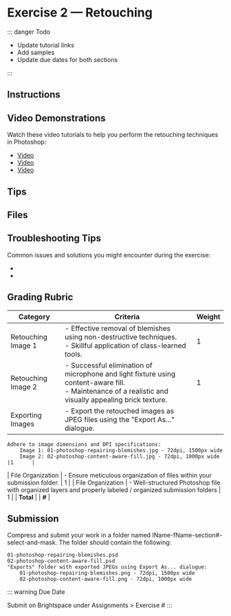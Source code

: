 # Exercise 2 — Retouching

::: danger Todo

- Update tutorial links
- Add samples
- Update due dates for both sections

:::

## Instructions

## Video Demonstrations

Watch these video tutorials to help you perform the retouching techniques in Photoshop:

- [Video]()
- [Video]()
- [Video]()

## Tips

## Files

## Troubleshooting Tips

Common issues and solutions you might encounter during the exercise:

-
-

## Grading Rubric

| Category           | Criteria                                                                                                                                                  | Weight |
| ------------------ | --------------------------------------------------------------------------------------------------------------------------------------------------------- | ------ |
| Retouching Image 1 | - Effective removal of blemishes using non-destructive techniques.<br> - Skillful application of class-learned tools.                                     | 1      |
| Retouching Image 2 | - Successful elimination of microphone and light fixture using content-aware fill.<br> - Maintenance of a realistic and visually appealing brick texture. | 1      |
| Exporting Images   | - Export the retouched images as JPEG files using the "Export As..." dialogue.                                                                            |

    Adhere to image dimensions and DPI specifications:
        Image 1: 01-photoshop-repairing-blemishes.jpg - 72dpi, 1500px wide
        Image 2: 02-photoshop-content-aware-fill.jpg - 72dpi, 1000px wide                                                                                                                                           |1      |

| File Organization | - Ensure meticulous organization of files within your submission folder. | 1 |
| File Organization | - Well-structured Photoshop file with organized layers and properly labeled / organized submission folders | 1 |
| **Total** | | **#** |

## Submission

Compress and submit your work in a folder named lName-fName-section#-select-and-mask. The folder should contain the following:

    01-photoshop-repairing-blemishes.psd
    02-photoshop-content-aware-fill.psd
    "Exports" folder with exported JPEGs using Export As... dialogue:
        01-photoshop-repairing-blemishes.png - 72dpi, 1500px wide
        02-photoshop-content-aware-fill.png - 72dpi, 1000px wide

::: warning Due Date

Submit on Brightspace under Assignments > Exercise #
:::
